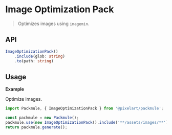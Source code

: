 # Image Optimization Pack
> Optimizes images using `imagemin`.

## API
```ts
ImageOptimizationPack()
    .include(glob: string)
    .to(path: string)
```

## Usage

**Example**

Optimize images.

```ts
import Packmule, { ImageOptimizationPack } from '@pixelart/packmule';

const packmule = new Packmule();
packmule.use(new ImageOptimizationPack().include('**/assets/images/**').to('images/'));
return packmule.generate();
```
